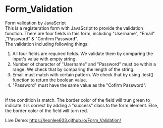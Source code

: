 # Form_Validation
Form validation by JavaScript
<br>
This is a registeration form with JavaScript to provide the validation function.
There are four fields in this form, including "Username", "Email" ,"Password" & "Confirm Password".
<br>
The validation including following things:
1. All four fields are required fields. We validate them by comparing the input's value with empty string.
2. Number of character of "Username" and "Password" must be within a range. We check that by comparing the length of the string.
3. Email must match with certain pattern. We check that by using .test() function to return the boolean value.
4. "Password" must have the same value as the "Cofirm Password".
<br>
If the condition is match. The border color of the field will trun green to indicate it is correct by adding a "success" class to the form element.
Else, the border color of the field will turn red.

Live Demo:
https://leonlee603.github.io/Form_Validation/
